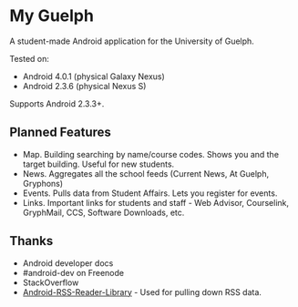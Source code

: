 # My Guelph

A student-made Android application for the University of Guelph.

Tested on:

* Android 4.0.1 (physical Galaxy Nexus)
* Android 2.3.6 (physical Nexus S)

Supports Android 2.3.3+.

## Planned Features
* Map. Building searching by name/course codes. Shows you and the target building. Useful for new students.
* News. Aggregates all the school feeds (Current News, At Guelph, Gryphons)
* Events. Pulls data from Student Affairs. Lets you register for events.
* Links. Important links for students and staff - Web Advisor, Courselink, GryphMail, CCS, Software Downloads, etc.

## Thanks
* Android developer docs
* \#android-dev on Freenode
* StackOverflow
* [Android-RSS-Reader-Library](https://github.com/matshofman/Android-RSS-Reader-Library) - Used for pulling down RSS data.
